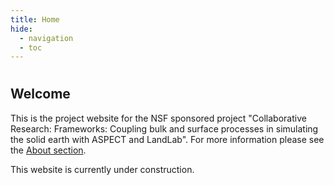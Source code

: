 ```yaml
---
title: Home
hide:
  - navigation
  - toc
---
```

#
## Welcome

This is the project website for the NSF sponsored project "Collaborative Research: Frameworks: Coupling bulk and surface processes in simulating the solid earth with ASPECT and LandLab". For more information please see the [About section](about.md).

This website is currently under construction.
